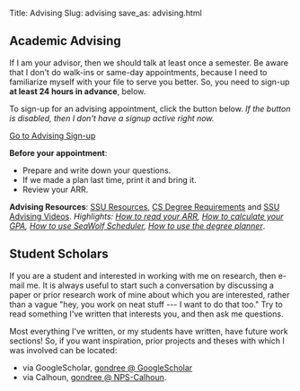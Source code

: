 Title: Advising
Slug: advising
save_as: advising.html

## Academic Advising
If I am your advisor, then we should talk at least once a semester. Be aware that I don't do walk-ins or same-day appointments, because I need to familiarize myself with your file to serve you better. So, you need to sign-up **at least 24 hours in advance**, below.

To sign-up for an advising appointment, click the button below. *If the button is disabled, then I don't have a signup active right now.*

<!--- disabled button 
<p class="text-center"><a href="#" role="button" class="btn btn-lg btn-primary disabled">Go to Advising Sign-up</a></p>
<!--- enabled button --->
<p class="text-center"><a href="https://www.signupgenius.com/go/5080f4da8ac2aa0f49-appointments" role="button" class="btn btn-lg btn-primary">Go to Advising Sign-up</a></p>
<!--- --->

**Before your appointment**:

 * Prepare and write down your questions.
 * If we made a plan last time, print it and bring it.
 * Review your ARR.


**Advising Resources**:
[SSU Resources](http://web.sonoma.edu/advising/), [CS Degree Requirements](http://www.cs.sonoma.edu/advising/) and [SSU Advising Videos](https://web.sonoma.edu/socsci/Advising%20Resources/index.html). *Highlights: [How to read your ARR](https://www.youtube.com/watch?v=p9-M_9ul4yc), [How to calculate your GPA](http://web.sonoma.edu/advising/gpa/), [How to use SeaWolf Scheduler](http://web.sonoma.edu/advising/scheduler), [How to use the degree planner](http://web.sonoma.edu/advising/degree-planner.html)*.


## Student Scholars
If you are a student and interested in working with me on research, then e-mail me. It is always useful to start such a conversation by discussing a paper or prior research work of mine about which you are interested, rather than a vague "hey, you work on neat stuff --- I want to do that too." Try to read something I've written that interests you, and then ask me questions. 

Most everything I've written, or my students have written, have future work sections! So, if you want inspiration, prior projects and theses with which I was involved can be located:

 - via GoogleScholar, [gondree @ GoogleScholar](http://scholar.google.com/citations?user=Dyee0SUAAAAJ)
 - via Calhoun, [gondree @ NPS-Calhoun](http://calhoun.nps.edu/discover?query=gondree&rpp=10&filtertype=advisor&filter_relational_operator=contains&filter=Gondree). 